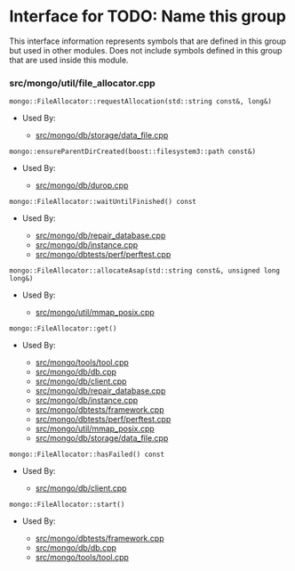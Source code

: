 
# Interface for TODO: Name this group
This interface information represents symbols that are defined in this group but used in other modules.  Does not include symbols defined in this group that are used inside this module.

### src/mongo/util/file\_allocator.cpp

<div></div>

    mongo::FileAllocator::requestAllocation(std::string const&, long&)

- Used By:

    - [src/mongo/db/storage/data\_file.cpp](../../../../storage/data\_files)

<div></div>

    mongo::ensureParentDirCreated(boost::filesystem3::path const&)

- Used By:

    - [src/mongo/db/durop.cpp](../../../../storage/journaling)

<div></div>

    mongo::FileAllocator::waitUntilFinished() const

- Used By:

    - [src/mongo/db/repair\_database.cpp](../../../../storage/repair\_database)
    - [src/mongo/db/instance.cpp](../../../../storage/storage\_layer\_structure)
    - [src/mongo/dbtests/perf/perftest.cpp](../../../../tests/unit\_tests)

<div></div>

    mongo::FileAllocator::allocateAsap(std::string const&, unsigned long long&)

- Used By:

    - [src/mongo/util/mmap\_posix.cpp](../../../../storage/data\_files)

<div></div>

    mongo::FileAllocator::get()

- Used By:

    - [src/mongo/tools/tool.cpp](../../../../tools/tools)
    - [src/mongo/db/db.cpp](../../../../process\_management/mongos\_and\_mongod\_mains)
    - [src/mongo/db/client.cpp](../../../../query\_and\_operation\_handling/client\_and\_operation\_tracking)
    - [src/mongo/db/repair\_database.cpp](../../../../storage/repair\_database)
    - [src/mongo/db/instance.cpp](../../../../storage/storage\_layer\_structure)
    - [src/mongo/dbtests/framework.cpp](../../../../tests/unit\_tests)
    - [src/mongo/dbtests/perf/perftest.cpp](../../../../tests/unit\_tests)
    - [src/mongo/util/mmap\_posix.cpp](../../../../storage/data\_files)
    - [src/mongo/db/storage/data\_file.cpp](../../../../storage/data\_files)

<div></div>

    mongo::FileAllocator::hasFailed() const

- Used By:

    - [src/mongo/db/client.cpp](../../../../query\_and\_operation\_handling/client\_and\_operation\_tracking)

<div></div>

    mongo::FileAllocator::start()

- Used By:

    - [src/mongo/dbtests/framework.cpp](../../../../tests/unit\_tests)
    - [src/mongo/db/db.cpp](../../../../process\_management/mongos\_and\_mongod\_mains)
    - [src/mongo/tools/tool.cpp](../../../../tools/tools)
